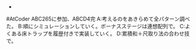 *
#AtCoder ABC265に参加、ABCD4完
A:考えるのをあきらめて全パターン調べた。
B:順にシミュレーションしていく。ボーナスステージは連想配列で。
C:よくある床トラップを履歴付きで実装していく。
D:累積和＋尺取り法の合わせ技で。

